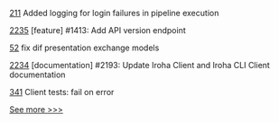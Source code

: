 
[211](https://github.com/hyperledger-labs/fabric-operations-console/pull/211) Added logging for login failures in pipeline execution

[2235](https://github.com/hyperledger/iroha/pull/2235) [feature] #1413: Add API version endpoint

[52](https://github.com/hyperledger-labs/acapy-java-client/pull/52) fix dif presentation exchange models

[2234](https://github.com/hyperledger/iroha/pull/2234) [documentation] #2193: Update Iroha Client and Iroha CLI Client documentation

[341](https://github.com/hyperledger-labs/go-perun/pull/341) Client tests: fail on error


[See more >>>](https://start-here.hyperledger.org/pull-requests)
